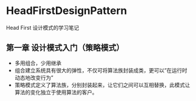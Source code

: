 # HeadFirstDesignPattern
Head First 设计模式的学习笔记


## 第一章 设计模式入门（策略模式）
- 多用组合，少用继承
- 组合建立系统具有很大的弹性，不仅可将算法族封装成类，更可以”在运行时动态地改变行为”
- 策略模式定义了算法族，分别封装起来，让它们之间可以互相替换，此模式让算法的变化独立于使用算法的客户。